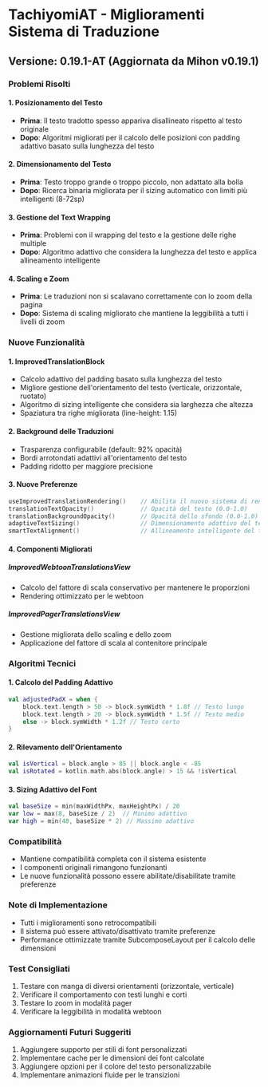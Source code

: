 # TachiyomiAT - Miglioramenti Sistema di Traduzione

## Versione: 0.19.1-AT (Aggiornata da Mihon v0.19.1)

### Problemi Risolti

#### 1. Posizionamento del Testo
- **Prima**: Il testo tradotto spesso appariva disallineato rispetto al testo originale
- **Dopo**: Algoritmi migliorati per il calcolo delle posizioni con padding adattivo basato sulla lunghezza del testo

#### 2. Dimensionamento del Testo
- **Prima**: Testo troppo grande o troppo piccolo, non adattato alla bolla
- **Dopo**: Ricerca binaria migliorata per il sizing automatico con limiti più intelligenti (8-72sp)

#### 3. Gestione del Text Wrapping
- **Prima**: Problemi con il wrapping del testo e la gestione delle righe multiple
- **Dopo**: Algoritmo adattivo che considera la lunghezza del testo e applica allineamento intelligente

#### 4. Scaling e Zoom
- **Prima**: Le traduzioni non si scalavano correttamente con lo zoom della pagina
- **Dopo**: Sistema di scaling migliorato che mantiene la leggibilità a tutti i livelli di zoom

### Nuove Funzionalità

#### 1. ImprovedTranslationBlock
- Calcolo adattivo del padding basato sulla lunghezza del testo
- Migliore gestione dell'orientamento del testo (verticale, orizzontale, ruotato)
- Algoritmo di sizing intelligente che considera sia larghezza che altezza
- Spaziatura tra righe migliorata (line-height: 1.15)

#### 2. Background delle Traduzioni
- Trasparenza configurabile (default: 92% opacità)
- Bordi arrotondati adattivi all'orientamento del testo
- Padding ridotto per maggiore precisione

#### 3. Nuove Preferenze
```kotlin
useImprovedTranslationRendering()    // Abilita il nuovo sistema di rendering
translationTextOpacity()             // Opacità del testo (0.0-1.0)
translationBackgroundOpacity()       // Opacità dello sfondo (0.0-1.0)
adaptiveTextSizing()                 // Dimensionamento adattivo del testo
smartTextAlignment()                 // Allineamento intelligente del testo
```

#### 4. Componenti Migliorati

##### ImprovedWebtoonTranslationsView
- Calcolo del fattore di scala conservativo per mantenere le proporzioni
- Rendering ottimizzato per le webtoon

##### ImprovedPagerTranslationsView
- Gestione migliorata dello scaling e dello zoom
- Applicazione del fattore di scala al contenitore principale

### Algoritmi Tecnici

#### 1. Calcolo del Padding Adattivo
```kotlin
val adjustedPadX = when {
    block.text.length > 50 -> block.symWidth * 1.8f // Testo lungo
    block.text.length > 20 -> block.symWidth * 1.5f // Testo medio
    else -> block.symWidth * 1.2f // Testo corto
}
```

#### 2. Rilevamento dell'Orientamento
```kotlin
val isVertical = block.angle > 85 || block.angle < -85
val isRotated = kotlin.math.abs(block.angle) > 15 && !isVertical
```

#### 3. Sizing Adattivo del Font
```kotlin
val baseSize = min(maxWidthPx, maxHeightPx) / 20
var low = max(8, baseSize / 2)  // Minimo adattivo
var high = min(48, baseSize * 2) // Massimo adattivo
```

### Compatibilità
- Mantiene compatibilità completa con il sistema esistente
- I componenti originali rimangono funzionanti
- Le nuove funzionalità possono essere abilitate/disabilitate tramite preferenze

### Note di Implementazione
- Tutti i miglioramenti sono retrocompatibili
- Il sistema può essere attivato/disattivato tramite preferenze
- Performance ottimizzate tramite SubcomposeLayout per il calcolo delle dimensioni

### Test Consigliati
1. Testare con manga di diversi orientamenti (orizzontale, verticale)
2. Verificare il comportamento con testi lunghi e corti
3. Testare lo zoom in modalità pager
4. Verificare la leggibilità in modalità webtoon

### Aggiornamenti Futuri Suggeriti
1. Aggiungere supporto per stili di font personalizzati
2. Implementare cache per le dimensioni dei font calcolate
3. Aggiungere opzioni per il colore del testo personalizzabile
4. Implementare animazioni fluide per le transizioni
